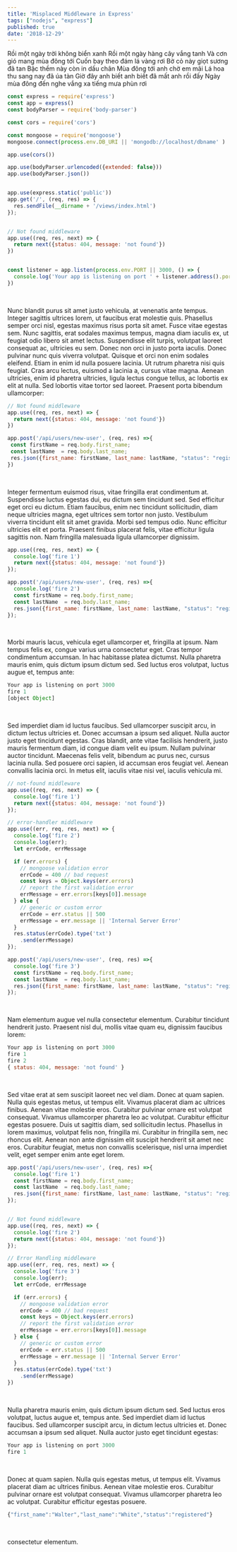 ```yaml
---
title: 'Misplaced Middleware in Express'
tags: ["nodejs", "express"]
published: true
date: '2018-12-29'
---
```



Rồi một ngày trời không biển xanh
Rồi một ngày hàng cây vắng tanh
Và cơn gió mang mùa đông tới
Cuốn bay theo đám lá vàng rơi
Bờ cỏ này giọt sương đã tan
Bậc thềm này còn in dấu chân
Mùa đông tới anh chờ em mãi
Lá hoa thu sang nay đã úa tàn
Giờ đây anh biết anh biết đã mất anh rồi đấy
Ngày mùa đông đến nghe vắng xa tiếng mưa phùn rơi


```javascript
const express = require('express')
const app = express()
const bodyParser = require('body-parser')

const cors = require('cors')

const mongoose = require('mongoose')
mongoose.connect(process.env.DB_URI || 'mongodb://localhost/dbname' )

app.use(cors())

app.use(bodyParser.urlencoded({extended: false}))
app.use(bodyParser.json())


app.use(express.static('public'))
app.get('/', (req, res) => {
  res.sendFile(__dirname + '/views/index.html')
});


// Not found middleware
app.use((req, res, next) => {
  return next({status: 404, message: 'not found'})
})


const listener = app.listen(process.env.PORT || 3000, () => {
  console.log('Your app is listening on port ' + listener.address().port)
})
```

<br>

Nunc blandit purus sit amet justo vehicula, at venenatis ante tempus. Integer sagittis ultrices lorem, ut faucibus erat molestie quis. Phasellus semper orci nisl, egestas maximus risus porta sit amet. Fusce vitae egestas sem. Nunc sagittis, erat sodales maximus tempus, magna diam iaculis ex, ut feugiat odio libero sit amet lectus. Suspendisse elit turpis, volutpat laoreet consequat ac, ultricies eu sem. Donec non orci in justo porta iaculis. Donec pulvinar nunc quis viverra volutpat. Quisque et orci non enim sodales eleifend. Etiam in enim id nulla posuere lacinia. Ut rutrum pharetra nisi quis feugiat. Cras arcu lectus, euismod a lacinia a, cursus vitae magna. Aenean ultricies, enim id pharetra ultricies, ligula lectus congue tellus, ac lobortis ex elit at nulla. Sed lobortis vitae tortor sed laoreet. Praesent porta bibendum ullamcorper:


```javascript
// Not found middleware
app.use((req, res, next) => {
  return next({status: 404, message: 'not found'})
})

app.post('/api/users/new-user', (req, res) =>{
 const firstName = req.body.first_name;
 const lastName  = req.body.last_name;
 res.json({first_name: firstName, last_name: lastName, "status": "registered"});
})
```
<br>

Integer fermentum euismod risus, vitae fringilla erat condimentum at. Suspendisse luctus egestas dui, eu dictum sem tincidunt sed. Sed efficitur eget orci eu dictum. Etiam faucibus, enim nec tincidunt sollicitudin, diam neque ultricies magna, eget ultrices sem tortor non justo. Vestibulum viverra tincidunt elit sit amet gravida. Morbi sed tempus odio. Nunc efficitur ultricies elit et porta. Praesent finibus placerat felis, vitae efficitur ligula sagittis non. Nam fringilla malesuada ligula ullamcorper dignissim.


```javascript
app.use((req, res, next) => {
  console.log('fire 1')
  return next({status: 404, message: 'not found'})
});

app.post('/api/users/new-user', (req, res) =>{
  console.log('fire 2')
  const firstName = req.body.first_name;
  const lastName  = req.body.last_name;
  res.json({first_name: firstName, last_name: lastName, "status": "registered"});
});

```
<br>

Morbi mauris lacus, vehicula eget ullamcorper et, fringilla at ipsum. Nam tempus felis ex, congue varius urna consectetur eget. Cras tempor condimentum accumsan. In hac habitasse platea dictumst. Nulla pharetra mauris enim, quis dictum ipsum dictum sed. Sed luctus eros volutpat, luctus augue et, tempus ante:


```javascript
Your app is listening on port 3000
fire 1
[object Object]

```
<br>

Sed imperdiet diam id luctus faucibus. Sed ullamcorper suscipit arcu, in dictum lectus ultricies et. Donec accumsan a ipsum sed aliquet. Nulla auctor justo eget tincidunt egestas. Cras blandit, ante vitae facilisis hendrerit, justo mauris fermentum diam, id congue diam velit eu ipsum. Nullam pulvinar auctor tincidunt. Maecenas felis velit, bibendum ac purus nec, cursus lacinia nulla. Sed posuere orci sapien, id accumsan eros feugiat vel. Aenean convallis lacinia orci. In metus elit, iaculis vitae nisi vel, iaculis vehicula mi.


```javascript
// not-found middleware
app.use((req, res, next) => {
  console.log('fire 1')
  return next({status: 404, message: 'not found'})
});

// error-handler middleware
app.use((err, req, res, next) => {
  console.log('fire 2')
  console.log(err);
  let errCode, errMessage

  if (err.errors) {
    // mongoose validation error
    errCode = 400 // bad request
    const keys = Object.keys(err.errors)
    // report the first validation error
    errMessage = err.errors[keys[0]].message
  } else {
    // generic or custom error
    errCode = err.status || 500
    errMessage = err.message || 'Internal Server Error'
  }
  res.status(errCode).type('txt')
    .send(errMessage)
});

app.post('/api/users/new-user', (req, res) =>{
  console.log('fire 3')
  const firstName = req.body.first_name;
  const lastName  = req.body.last_name;
  res.json({first_name: firstName, last_name: lastName, "status": "registered"});
});
```
<br>

Nam elementum augue vel nulla consectetur elementum. Curabitur tincidunt hendrerit justo. Praesent nisl dui, mollis vitae quam eu, dignissim faucibus lorem:


```javascript
Your app is listening on port 3000
fire 1
fire 2
{ status: 404, message: 'not found' }

```
<br>

Sed vitae erat at sem suscipit laoreet nec vel diam. Donec at quam sapien. Nulla quis egestas metus, ut tempus elit. Vivamus placerat diam ac ultrices finibus. Aenean vitae molestie eros. Curabitur pulvinar ornare est volutpat consequat. Vivamus ullamcorper pharetra leo ac volutpat. Curabitur efficitur egestas posuere. Duis ut sagittis diam, sed sollicitudin lectus. Phasellus in lorem maximus, volutpat felis non, fringilla mi. Curabitur in fringilla sem, nec rhoncus elit. Aenean non ante dignissim elit suscipit hendrerit sit amet nec eros. Curabitur feugiat, metus non convallis scelerisque, nisl urna imperdiet velit, eget semper enim ante eget lorem.


```javascript
app.post('/api/users/new-user', (req, res) =>{
  console.log('fire 1')
  const firstName = req.body.first_name;
  const lastName  = req.body.last_name;
  res.json({first_name: firstName, last_name: lastName, "status": "registered"});
});


// Not found middleware
app.use((req, res, next) => {
  console.log('fire 2')
  return next({status: 404, message: 'not found'})
});

// Error Handling middleware
app.use((err, req, res, next) => {
  console.log('fire 3')
  console.log(err);
  let errCode, errMessage

  if (err.errors) {
    // mongoose validation error
    errCode = 400 // bad request
    const keys = Object.keys(err.errors)
    // report the first validation error
    errMessage = err.errors[keys[0]].message
  } else {
    // generic or custom error
    errCode = err.status || 500
    errMessage = err.message || 'Internal Server Error'
  }
  res.status(errCode).type('txt')
    .send(errMessage)
})
```
<br>

Nulla pharetra mauris enim, quis dictum ipsum dictum sed. Sed luctus eros volutpat, luctus augue et, tempus ante. Sed imperdiet diam id luctus faucibus. Sed ullamcorper suscipit arcu, in dictum lectus ultricies et. Donec accumsan a ipsum sed aliquet. Nulla auctor justo eget tincidunt egestas:


```javascript
Your app is listening on port 3000
fire 1

```
<br>

 Donec at quam sapien. Nulla quis egestas metus, ut tempus elit. Vivamus placerat diam ac ultrices finibus. Aenean vitae molestie eros. Curabitur pulvinar ornare est volutpat consequat. Vivamus ullamcorper pharetra leo ac volutpat. Curabitur efficitur egestas posuere.


```javascript
{"first_name":"Walter","last_name":"White","status":"registered"}
```
<br>

consectetur elementum.